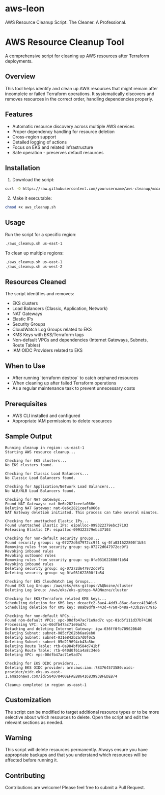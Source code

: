 # aws-leon
AWS Resource Cleanup Script. The Cleaner. A Professional. 

# AWS Resource Cleanup Tool

A comprehensive script for cleaning up AWS resources after Terraform deployments.

## Overview

This tool helps identify and clean up AWS resources that might remain after incomplete or failed Terraform operations. It systematically discovers and removes resources in the correct order, handling dependencies properly.

## Features

- Automatic resource discovery across multiple AWS services
- Proper dependency handling for resource deletion
- Cross-region support
- Detailed logging of actions
- Focus on EKS and related infrastructure
- Safe operation - preserves default resources

## Installation

1. Download the script:

```bash
curl -O https://raw.githubusercontent.com/yourusername/aws-cleanup/main/aws_cleanup.sh
```

2. Make it executable:

```bash
chmod +x aws_cleanup.sh
```

## Usage

Run the script for a specific region:

```bash
./aws_cleanup.sh us-east-1
```

To clean up multiple regions:

```bash
./aws_cleanup.sh us-east-1
./aws_cleanup.sh us-west-2
```

## Resources Cleaned

The script identifies and removes:

- EKS clusters
- Load Balancers (Classic, Application, Network)
- NAT Gateways
- Elastic IPs
- Security Groups
- CloudWatch Log Groups related to EKS
- KMS Keys with EKS/Terraform tags
- Non-default VPCs and dependencies (Internet Gateways, Subnets, Route Tables)
- IAM OIDC Providers related to EKS

## When to Use

- After running \`terraform destroy\` to catch orphaned resources
- When cleaning up after failed Terraform operations
- As a regular maintenance task to prevent unnecessary costs

## Prerequisites

- AWS CLI installed and configured
- Appropriate IAM permissions to delete resources

## Sample Output

```
Running cleanup in region: us-east-1
Starting AWS resource cleanup...

Checking for EKS clusters...
No EKS clusters found.

Checking for Classic Load Balancers...
No Classic Load Balancers found.

Checking for Application/Network Load Balancers...
No ALB/NLB Load Balancers found.

Checking for NAT Gateways...
Found NAT Gateways: nat-0e6c2821ceefa066e
Deleting NAT Gateway: nat-0e6c2821ceefa066e
NAT Gateway deletion initiated. This process can take several minutes.

Checking for unattached Elastic IPs...
Found unattached Elastic IPs: eipalloc-099322379ebc37103
Releasing Elastic IP: eipalloc-099322379ebc37103

Checking for non-default security groups...
Found security groups: sg-07272d647972cc9f1 sg-0fa031622800f1b54
Removing rules from security group: sg-07272d647972cc9f1
Revoking inbound rules
Revoking outbound rules
Removing rules from security group: sg-0fa031622800f1b54
Revoking inbound rules
Deleting security group: sg-07272d647972cc9f1
Deleting security group: sg-0fa031622800f1b54

Checking for EKS CloudWatch Log Groups...
Found EKS Log Groups: /aws/eks/eks-gitops-VAQNozne/cluster
Deleting Log Group: /aws/eks/eks-gitops-VAQNozne/cluster

Checking for EKS/Terraform related KMS keys...
Scheduling deletion for KMS key: dceacfc2-3ae4-4dd3-86ac-6accc41340e6
Scheduling deletion for KMS key: 88ab9df9-443d-4760-b48a-433b197c79a5

Checking for non-default VPCs...
Found non-default VPCs: vpc-00dfb47ac71e9ad7c vpc-01d5f111d37b74188
Processing VPC: vpc-00dfb47ac71e9ad7c
Detaching and deleting Internet Gateway: igw-036ff0fb709620640
Deleting Subnet: subnet-085cf202bb6aa9eb0
Deleting Subnet: subnet-031e842b2a7d0f0c5
Deleting Subnet: subnet-05d219694cb43a8bc
Deleting Route Table: rtb-0a984bf0584d741bf
Deleting Route Table: rtb-040d0f61a4a8c34e6
Deleting VPC: vpc-00dfb47ac71e9ad7c

Checking for EKS OIDC providers...
Deleting EKS OIDC provider: arn:aws:iam::783764573580:oidc-provider/oidc.eks.us-east-1.amazonaws.com/id/584D78400EFAEB86416B3993BFEDEB74

Cleanup completed in region us-east-1
```

## Customization

The script can be modified to target additional resource types or to be more selective about which resources to delete. Open the script and edit the relevant sections as needed.

## Warning

This script will delete resources permanently. Always ensure you have appropriate backups and that you understand which resources will be affected before running it.

## Contributing

Contributions are welcome! Please feel free to submit a Pull Request.